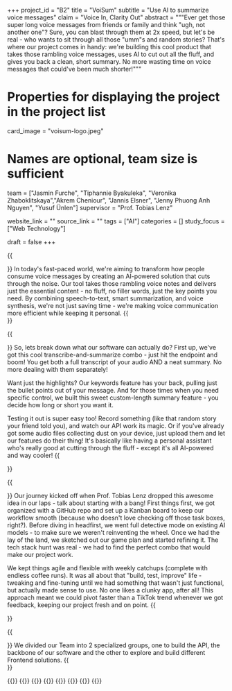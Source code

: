 +++
project_id = "B2"
title = "VoiSum"
subtitle = "Use AI to summarize voice messages"
claim = "Voice In, Clarity Out"
abstract = """Ever get those super long voice messages from friends or family and think "ugh, not another one"? Sure, you can blast through them at 2x speed, but let's be real - who wants to sit through all those "umm"s and random stories? That's where our project comes in handy: we're building this cool product that takes those rambling voice messages, uses AI to cut out all the fluff, and gives you back a clean, short summary. No more wasting time on voice messages that could've been much shorter!"""


# Properties for displaying the project in the project list
card_image = "voisum-logo.jpeg"


# Names are optional, team size is sufficient
team = ["Jasmin Furche", "Tiphannie Byakuleka", "Veronika Zhaboklitskaya","Akrem Cheniour",  "Jannis Elsner", "Jenny Phuong Anh Nguyen", "Yusuf Ünlen"]
supervisor = "Prof. Tobias Lenz"

website_link = ""
source_link = ""
tags = ["AI"]
categories = []
study_focus = ["Web Technology"]


draft = false
+++

 {{<section title="Our Goal">}}
In today's fast-paced world, we're aiming to transform how people consume voice messages by creating an AI-powered solution that cuts through the noise. Our tool takes those rambling voice notes and delivers just the essential content - no fluff, no filler words, just the key points you need. By combining speech-to-text, smart summarization, and voice synthesis, we're not just saving time - we're making voice communication more efficient while keeping it personal.
{{</section>}}

{{<section title="Features">}}
So, lets break down what our software can actually do? First up, we've got this cool transcribe-and-summarize combo - just hit the endpoint and boom! You get both a full transcript of your audio AND a neat summary. No more dealing with them separately!

Want just the highlights? Our keywords feature has your back, pulling just the bullet points out of your message. And for those times when you need specific control, we built this sweet custom-length summary feature - you decide how long or short you want it.

Testing it out is super easy too! Record something (like that random story your friend told you), and watch our API work its magic. Or if you've already got some audio files collecting dust on your device, just upload them and let our features do their thing!
It's basically like having a personal assistant who's really good at cutting through the fluff - except it's all AI-powered and way cooler! 
{{</section>}}

{{<section title="Process">}}
Our journey kicked off when Prof. Tobias Lenz dropped this awesome idea in our laps - talk about starting with a bang! First things first, we got organized with a GitHub repo and set up a Kanban board to keep our workflow smooth (because who doesn't love checking off those task boxes, right?).
Before diving in headfirst, we went full detective mode on existing AI models - to make sure we weren't reinventing the wheel. Once we had the lay of the land, we sketched out our game plan and started refining it. The tech stack hunt was real - we had to find the perfect combo that would make our project work.

We kept things agile and flexible with weekly catchups (complete with endless coffee runs). It was all about that "build, test, improve" life - tweaking and fine-tuning until we had something that wasn't just functional, but actually made sense to use. No one likes a clunky app, after all!
This approach meant we could pivot faster than a TikTok trend whenever we got feedback, keeping our project fresh and on point. 
{{</section>}}

{{<section title="Team">}}
We divided our Team into 2 specialized groups, one to build the API, the backbone of our software and the other to explore and build different Frontend solutions. 
{{</section>}}

{{<gallery>}}
{{<team-member image="p-jasmin.jpeg" name="Jasmin Furche">}}
{{<team-member image="p-tiphannie.jpeg" name="Tiphannie Byakuleka">}}
{{<team-member image="p-veronika.jpeg" name="Veronika Zhaboklitskaya">}}
{{<team-member image="p-jannis.jpeg" name="Jannis Elsner">}}
{{<team-member image="p-jenny.jpeg" name="Jenny Phuong Anh Nguyen">}}
{{<team-member image="p-akrem.jpeg" name="Akrem Cheniour">}}
{{</gallery>}}
